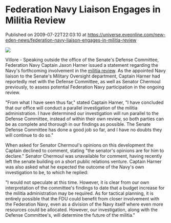 # Federation Navy Liaison Engages in Militia Review
Published on 2009-07-22T22:03:10 at https://universe.eveonline.com/new-eden-news/federation-navy-liaison-engages-in-militia-review

![](http://www.eve-mercury.net/images/mercurybanner.png)  
  
Villore - Speaking outside the office of the Senate's Defense Committee, Federation Navy Captain Jaxon Harner issued a statement regarding the Navy's forthcoming involvement in the [militia review](http://www.eveonline.com/news.asp?a=single&nid=3190&tid=5). As the appointed Navy liaison to the Senate's Military Oversight department, Captain Harner had reportedly met with the Defense Committee, as well as Senator Chermoul previously, to assess potential Federation Navy participation in the ongoing review.

"From what I have seen thus far," stated Captain Harner, "I have concluded that our office will conduct a parallel investigation of the militia administration. I have determined our investigation will run parallel to the Defense Committee, instead of within their own review, so both parties can be as complete and thorough in our findings as possible. The Senate Defense Committee has done a good job so far, and I have no doubts they will continue to do so."

When asked for Senator Chermoul's opinions on this development the Captain declined to comment, stating "the senator's opinions are for him to declare." Senator Chermoul was unavailable for comment, having recently left the senate building on a short public relations venture. Captain Harner was also asked what he expected the outcome of the Navy's own investigation to be, to which he replied:

"I would not speculate at this time. However, it is clear from our own interpretation of the committee's findings to date that a budget increase for the militia administration may be required. As for tactical planning, it is entirely possible that the FDU could benefit from closer involvement with the Federation Navy, even as a division of the Navy itself where even more resources could be allocated. However, our investigation, along with the Defense Committee's, will determine the future of the militia."
